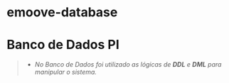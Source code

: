 # emoove-database

# Banco de Dados PI
  > * <i>No Banco de Dados foi utilizado as lógicas de <b>DDL</b> e <b>DML</b> para manipular o sistema.</i>  
